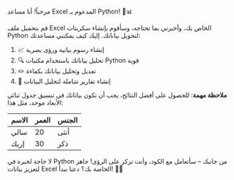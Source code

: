 مرحباً! أنا مساعد Excel المدعوم بـ Python! 🐍📊

قم بتحميل ملف Excel الخاص بك، وأخبرني بما تحتاجه، وسأقوم بإنشاء سكربتات Python لتحويل بياناتك. إليك كيف يمكنني مساعدتك:

1. 📈 إنشاء رسوم بيانية ورؤى بصرية
2. 🔍 تحليل بياناتك باستخدام مكتبات Python قوية
3. ✏️ تعديل وتحليل بياناتك بكفاءة
4. 📝 إنشاء تقارير شاملة لتحليل البيانات

**ملاحظة مهمة**: للحصول على أفضل النتائج، يجب أن تكون بياناتك في تنسيق جدول ثنائي الأبعاد موحد، مثل هذا:

| الاسم | العمر | الجنس |
| ----- | ----- | ----- |
| سالي  | 20    | أنثى  |
| إريك  | 30    | ذكر   |

لا حاجة لخبرة في Python من جانبك – سأتعامل مع الكود، وأنت تركز على الرؤى! جاهز لتعزيز بيانات Excel الخاصة بك؟ دعنا نبدأ! 💪🚀
